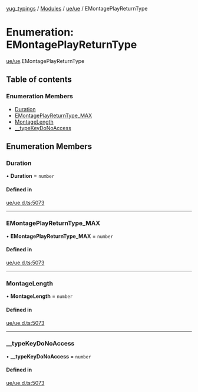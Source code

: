 [yug_typings](../README.md) / [Modules](../modules.md) / [ue/ue](../modules/ue_ue.md) / EMontagePlayReturnType

# Enumeration: EMontagePlayReturnType

[ue/ue](../modules/ue_ue.md).EMontagePlayReturnType

## Table of contents

### Enumeration Members

- [Duration](ue_ue.EMontagePlayReturnType.md#duration)
- [EMontagePlayReturnType\_MAX](ue_ue.EMontagePlayReturnType.md#emontageplayreturntype_max)
- [MontageLength](ue_ue.EMontagePlayReturnType.md#montagelength)
- [\_\_typeKeyDoNoAccess](ue_ue.EMontagePlayReturnType.md#__typekeydonoaccess)

## Enumeration Members

### Duration

• **Duration** = `number`

#### Defined in

[ue/ue.d.ts:5073](https://github.com/YugMetaverse/yug_typings/blob/b7d9b19/ue/ue.d.ts#L5073)

___

### EMontagePlayReturnType\_MAX

• **EMontagePlayReturnType\_MAX** = `number`

#### Defined in

[ue/ue.d.ts:5073](https://github.com/YugMetaverse/yug_typings/blob/b7d9b19/ue/ue.d.ts#L5073)

___

### MontageLength

• **MontageLength** = `number`

#### Defined in

[ue/ue.d.ts:5073](https://github.com/YugMetaverse/yug_typings/blob/b7d9b19/ue/ue.d.ts#L5073)

___

### \_\_typeKeyDoNoAccess

• **\_\_typeKeyDoNoAccess** = `number`

#### Defined in

[ue/ue.d.ts:5073](https://github.com/YugMetaverse/yug_typings/blob/b7d9b19/ue/ue.d.ts#L5073)
